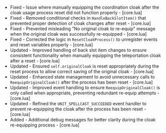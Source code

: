 - Fixed - Issue where manually equipping the coordination cloak after the cloak usage process reset did not function properly - [core.lua]
- Fixed - Removed conditional checks in `HandleBackSlotItem()` that prevented proper detection of cloak changes after reset - [core.lua]
- Fixed - Prevented misleading "No original cloak to re-equip" message when the original cloak was successfully re-equipped - [core.lua]
- Fixed - Corrected the logic in `ResetCloakProcess()` to unregister events and reset variables properly - [core.lua]
- Updated - Improved handling of back slot item changes to ensure consistent functionality when manually equipping the teleportation cloak after a reset - [core.lua]
- Updated - Ensured `self.originalCloak` is reset appropriately during the reset process to allow correct saving of the original cloak - [core.lua]
- Updated - Enhanced state management to avoid unnecessary calls to `ReequipOriginalCloak()` after the process has been reset - [core.lua]
- Updated - Improved event handling to ensure `ReequipOriginalCloak()` is only called when appropriate, preventing redundant re-equip attempts - [core.lua]
- Updated - Refined the `UNIT_SPELLCAST_SUCCEEDED` event handler to prevent re-equipping the cloak after the process has been reset - [core.lua]
- Added - Additional debug messages for better clarity during the cloak re-equipping process - [core.lua]
